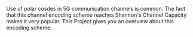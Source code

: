 Use of polar cosdes in 5G communication channels is common. The fact that this channel encoding scheme reaches Shannon's Channel Capacity makes it very popular.
This Project gives you an overview about this encoding scheme.

